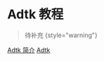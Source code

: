 # Adtk 教程

<show-structure depth="2"/>


> 待补充
{style="warning"}


<seealso>
<category ref="ref_docs">
    <a href="https://mp.weixin.qq.com/s/F-0lGJR-TmHcZCuE4vUwDA">Adtk 简介</a>
</category>
<category ref="ref_github">
    <a href="https://github.com/arundo/adtk">Adtk</a>
</category>
<category ref="ref_issues"></category>
<category ref="ref_hf"></category>
<category ref="ref_ms"></category>
</seealso>